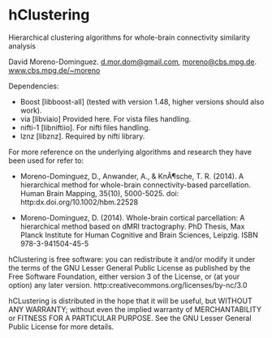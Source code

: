 # hClustering
Hierarchical clustering algorithms for whole-brain connectivity similarity analysis
 
 David Moreno-Dominguez. d.mor.dom@gmail.com, moreno@cbs.mpg.de. www.cbs.mpg.de/~moreno

Dependencies:
- Boost [libboost-all] (tested with version 1.48, higher versions should also work).
- via [libviaio] Provided here. For vista files handling.
- nifti-1 [libniftiio]. For nifti files handling.
- lznz [libznz]. Required by nifti library.

 For more reference on the underlying algorithms and research they have been used for refer to:
 
 - Moreno-Dominguez, D., Anwander, A., & KnÃ¶sche, T. R. (2014).   A hierarchical method for whole-brain connectivity-based parcellation.   Human Brain Mapping, 35(10), 5000-5025. doi: http:dx.doi.org/10.1002/hbm.22528
 
 - Moreno-Dominguez, D. (2014).   Whole-brain cortical parcellation: A hierarchical method based on dMRI tractography.   PhD Thesis, Max Planck Institute for Human Cognitive and Brain Sciences, Leipzig.   ISBN 978-3-941504-45-5

 hClustering is free software: you can redistribute it and/or modify it under the terms of the GNU Lesser General Public License as published by the Free Software Foundation, either version 3 of the License, or (at your option) any later version. http:creativecommons.org/licenses/by-nc/3.0

 hCLustering is distributed in the hope that it will be useful, but WITHOUT ANY WARRANTY; without even the implied warranty of  MERCHANTABILITY or FITNESS FOR A PARTICULAR PURPOSE.  See the GNU Lesser General Public License for more details.

